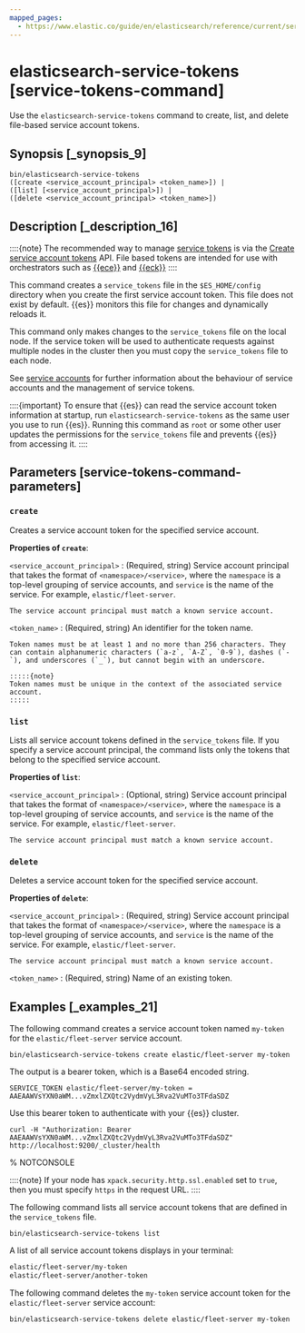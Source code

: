 ```yaml
---
mapped_pages:
  - https://www.elastic.co/guide/en/elasticsearch/reference/current/service-tokens-command.html
---
```


# elasticsearch-service-tokens [service-tokens-command]

Use the `elasticsearch-service-tokens` command to create, list, and delete file-based service account tokens.


## Synopsis [_synopsis_9]

```shell
bin/elasticsearch-service-tokens
([create <service_account_principal> <token_name>]) |
([list] [<service_account_principal>]) |
([delete <service_account_principal> <token_name>])
```


## Description [_description_16]

::::{note}
The recommended way to manage [service tokens](docs-content://deploy-manage/users-roles/cluster-or-deployment-auth/service-accounts.md#service-accounts-tokens) is via the [Create service account tokens](https://www.elastic.co/docs/api/doc/elasticsearch/operation/operation-security-create-service-token) API. File based tokens are intended for use with orchestrators such as [{{ece}}](docs-content://deploy-manage/deploy/cloud-enterprise.md) and [{{eck}}](docs-content://deploy-manage/deploy/cloud-on-k8s.md)
::::


This command creates a `service_tokens` file in the `$ES_HOME/config` directory when you create the first service account token. This file does not exist by default. {{es}} monitors this file for changes and dynamically reloads it.

This command only makes changes to the `service_tokens` file on the local node. If the service token will be used to authenticate requests against multiple nodes in the cluster then you must copy the `service_tokens` file to each node.

See [service accounts](docs-content://deploy-manage/users-roles/cluster-or-deployment-auth/service-accounts.md) for further information about the behaviour of service accounts and the management of service tokens.

::::{important}
To ensure that {{es}} can read the service account token information at startup, run `elasticsearch-service-tokens` as the same user you use to run {{es}}. Running this command as `root` or some other user updates the permissions for the `service_tokens` file and prevents {{es}} from accessing it.
::::



## Parameters [service-tokens-command-parameters]

### `create`

Creates a service account token for the specified service account.

**Properties of `create`**:

`<service_account_principal>`
:   (Required, string) Service account principal that takes the format of `<namespace>/<service>`, where the `namespace` is a top-level grouping of service accounts, and `service` is the name of the service. For example, `elastic/fleet-server`.

    The service account principal must match a known service account.

`<token_name>`
:   (Required, string) An identifier for the token name.

    Token names must be at least 1 and no more than 256 characters. They can contain alphanumeric characters (`a-z`, `A-Z`, `0-9`), dashes (`-`), and underscores (`_`), but cannot begin with an underscore.

    :::::{note}
    Token names must be unique in the context of the associated service account.
    :::::

### `list`

Lists all service account tokens defined in the `service_tokens` file. If you specify a service account principal, the command lists only the tokens that belong to the specified service account.

**Properties of `list`**:

`<service_account_principal>`
:   (Optional, string) Service account principal that takes the format of `<namespace>/<service>`, where the `namespace` is a top-level grouping of service accounts, and `service` is the name of the service. For example, `elastic/fleet-server`.

    The service account principal must match a known service account.

### `delete`

Deletes a service account token for the specified service account.

**Properties of `delete`**:

`<service_account_principal>`
:   (Required, string) Service account principal that takes the format of `<namespace>/<service>`, where the `namespace` is a top-level grouping of service accounts, and `service` is the name of the service. For example, `elastic/fleet-server`.

    The service account principal must match a known service account.

`<token_name>`
:   (Required, string) Name of an existing token.


## Examples [_examples_21]

The following command creates a service account token named `my-token` for the `elastic/fleet-server` service account.

```shell
bin/elasticsearch-service-tokens create elastic/fleet-server my-token
```

The output is a bearer token, which is a Base64 encoded string.

```shell
SERVICE_TOKEN elastic/fleet-server/my-token = AAEAAWVsYXN0aWM...vZmxlZXQtc2VydmVyL3Rva2VuMTo3TFdaSDZ
```

Use this bearer token to authenticate with your {{es}} cluster.

```shell
curl -H "Authorization: Bearer AAEAAWVsYXN0aWM...vZmxlZXQtc2VydmVyL3Rva2VuMTo3TFdaSDZ" http://localhost:9200/_cluster/health
```
%  NOTCONSOLE

::::{note}
If your node has `xpack.security.http.ssl.enabled` set to `true`, then you must specify `https` in the request URL.
::::


The following command lists all service account tokens that are defined in the `service_tokens` file.

```shell
bin/elasticsearch-service-tokens list
```

A list of all service account tokens displays in your terminal:

```txt
elastic/fleet-server/my-token
elastic/fleet-server/another-token
```

The following command deletes the `my-token` service account token for the `elastic/fleet-server` service account:

```shell
bin/elasticsearch-service-tokens delete elastic/fleet-server my-token
```

